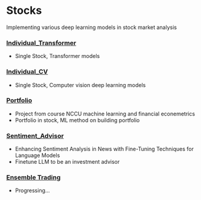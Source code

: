 # Stocks
Implementing various deep learning models in stock market analysis

### [Individual_Transformer](https://github.com/KJJHHH/Stocks/tree/main/Individual_Transformer)
- Single Stock, Transformer models
### [Individual_CV](https://github.com/KJJHHH/Stocks/tree/main/Individual_CV)
- Single Stock, Computer vision deep learning models
### [Portfolio](https://github.com/KJJHHH/Stocks/tree/main/Portfolio)
- Project from course NCCU machine learning and financial econemetrics  
- Portfolio in stock, ML method on building portfolio
### [Sentiment_Advisor](https://github.com/KJJHHH/Stocks/tree/main/Sentiment_Advisor)
- Enhancing Sentiment Analysis in News with Fine-Tuning Techniques for Language Models
- Finetune LLM to be an investment advisor
### [Ensemble Trading](https://github.com/KJJHHH/Stocks/blob/main/ensemble-trade.ipynb)
- Progressing...